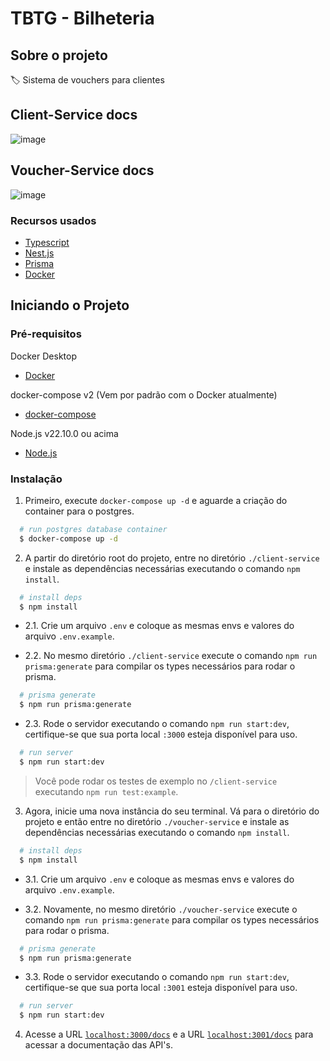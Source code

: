 # TBTG - Bilheteria

## Sobre o projeto

🏷️ Sistema de vouchers para clientes

## Client-Service docs
![image](https://github.com/user-attachments/assets/92a81f79-d989-4714-aa3b-a2af7056acb7)

## Voucher-Service docs
![image](https://github.com/user-attachments/assets/ab6a1110-8ceb-4293-ba20-2e22c50ef251)

### Recursos usados

- [Typescript](https://www.typescriptlang.org/)
- [Nest.js](https://nestjs.com/)
- [Prisma](https://www.prisma.io/)
- [Docker](https://www.docker.com/)

## Iniciando o Projeto

### Pré-requisitos

Docker Desktop

- [Docker](https://www.docker.com/)

docker-compose v2 (Vem por padrão com o Docker atualmente)

- [docker-compose](https://docs.docker.com/compose/cli-command/)

Node.js v22.10.0 ou acima

- [Node.js](https://nodejs.org/)

### Instalação

1. Primeiro, execute `docker-compose up -d` e aguarde a criação do container para o postgres.

```bash
  # run postgres database container
  $ docker-compose up -d
```

2. A partir do diretório root do projeto, entre no diretório `./client-service` e instale as dependências necessárias executando o comando `npm install`.

```bash
  # install deps
  $ npm install
```

- 2.1. Crie um arquivo `.env` e coloque as mesmas envs e valores do arquivo `.env.example`.

- 2.2. No mesmo diretório `./client-service` execute o comando `npm run prisma:generate` para compilar os types necessários para rodar o prisma.

```bash
  # prisma generate
  $ npm run prisma:generate
```

- 2.3. Rode o servidor executando o comando `npm run start:dev`, certifique-se que sua porta local `:3000` esteja disponível para uso.

```bash
  # run server
  $ npm run start:dev
```

> Você pode rodar os testes de exemplo no `/client-service` executando `npm run test:example`.

3. Agora, inicie uma nova instância do seu terminal. Vá para o diretório do projeto e então entre no diretório `./voucher-service` e instale as dependências necessárias executando o comando `npm install`.

```bash
  # install deps
  $ npm install
```

- 3.1. Crie um arquivo `.env` e coloque as mesmas envs e valores do arquivo `.env.example`.

- 3.2. Novamente, no mesmo diretório `./voucher-service` execute o comando `npm run prisma:generate` para compilar os types necessários para rodar o prisma.

```bash
  # prisma generate
  $ npm run prisma:generate
```

- 3.3. Rode o servidor executando o comando `npm run start:dev`, certifique-se que sua porta local `:3001` esteja disponível para uso.

```bash
  # run server
  $ npm run start:dev
```

4. Acesse a URL [`localhost:3000/docs`](http://localhost:3000/docs) e a URL [`localhost:3001/docs`](http://localhost:3001/docs) para acessar a documentação das API's.

